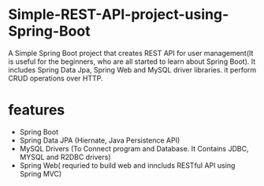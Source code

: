 # Simple-REST-API-project-using-Spring-Boot
A Simple Spring Boot project that creates REST API for user management(It is useful for the beginners, who are all started to learn about Spring Boot). It includes Spring Data Jpa, Spring Web and MySQL driver libraries. it perform CRUD operations over HTTP.

# features
- Spring Boot
- Spring Data JPA (Hiernate, Java Persistence API)
- MySQL Drivers (To Connect program and Database. It Contains JDBC, MYSQL and R2DBC drivers)
- Spring Web( requried to build web and inncluds RESTful API using Spring MVC)

